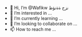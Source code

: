 - 👋 Hi, I’m @Wafikw نزح ةةنؤظ
- 👀 I’m interested in ...
- 🌱 I’m currently learning ...
- 💞️ I’m looking to collaborate on ...
- 📫 How to reach me ...

<!---
Wafikw/Wafikw is a ✨ special ✨ repository because its `README.md` (this file) appears on your GitHub profile.
You can click the Preview link to take a look at your changes.
--->
